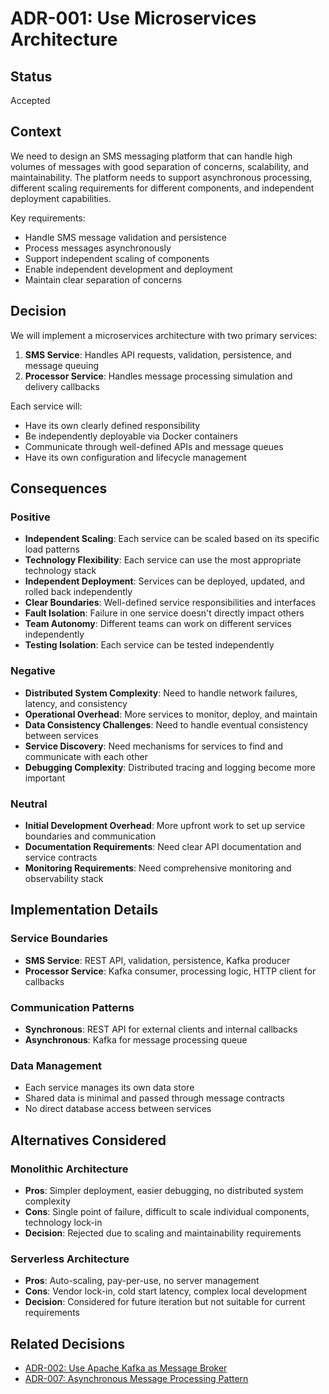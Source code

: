 # ADR-001: Use Microservices Architecture

## Status
Accepted

## Context
We need to design an SMS messaging platform that can handle high volumes of messages with good separation of concerns, scalability, and maintainability. The platform needs to support asynchronous processing, different scaling requirements for different components, and independent deployment capabilities.

Key requirements:
- Handle SMS message validation and persistence
- Process messages asynchronously 
- Support independent scaling of components
- Enable independent development and deployment
- Maintain clear separation of concerns

## Decision
We will implement a microservices architecture with two primary services:

1. **SMS Service**: Handles API requests, validation, persistence, and message queuing
2. **Processor Service**: Handles message processing simulation and delivery callbacks

Each service will:
- Have its own clearly defined responsibility
- Be independently deployable via Docker containers
- Communicate through well-defined APIs and message queues
- Have its own configuration and lifecycle management

## Consequences

### Positive
- **Independent Scaling**: Each service can be scaled based on its specific load patterns
- **Technology Flexibility**: Each service can use the most appropriate technology stack
- **Independent Deployment**: Services can be deployed, updated, and rolled back independently
- **Clear Boundaries**: Well-defined service responsibilities and interfaces
- **Fault Isolation**: Failure in one service doesn't directly impact others
- **Team Autonomy**: Different teams can work on different services independently
- **Testing Isolation**: Each service can be tested independently

### Negative
- **Distributed System Complexity**: Need to handle network failures, latency, and consistency
- **Operational Overhead**: More services to monitor, deploy, and maintain
- **Data Consistency Challenges**: Need to handle eventual consistency between services
- **Service Discovery**: Need mechanisms for services to find and communicate with each other
- **Debugging Complexity**: Distributed tracing and logging become more important

### Neutral
- **Initial Development Overhead**: More upfront work to set up service boundaries and communication
- **Documentation Requirements**: Need clear API documentation and service contracts
- **Monitoring Requirements**: Need comprehensive monitoring and observability stack

## Implementation Details

### Service Boundaries
- **SMS Service**: REST API, validation, persistence, Kafka producer
- **Processor Service**: Kafka consumer, processing logic, HTTP client for callbacks

### Communication Patterns
- **Synchronous**: REST API for external clients and internal callbacks
- **Asynchronous**: Kafka for message processing queue

### Data Management
- Each service manages its own data store
- Shared data is minimal and passed through message contracts
- No direct database access between services

## Alternatives Considered

### Monolithic Architecture
- **Pros**: Simpler deployment, easier debugging, no distributed system complexity
- **Cons**: Single point of failure, difficult to scale individual components, technology lock-in
- **Decision**: Rejected due to scaling and maintainability requirements

### Serverless Architecture
- **Pros**: Auto-scaling, pay-per-use, no server management
- **Cons**: Vendor lock-in, cold start latency, complex local development
- **Decision**: Considered for future iteration but not suitable for current requirements

## Related Decisions
- [ADR-002: Use Apache Kafka as Message Broker](002-kafka-message-broker.md)
- [ADR-007: Asynchronous Message Processing Pattern](007-async-processing-pattern.md)
